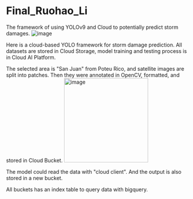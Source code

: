 # Final_Ruohao_Li

The framework of using YOLOv9 and Cloud to potentially predict storm damages.
![image](https://github.com/ruohaoli/Final_Ruohao_Li/assets/151061808/d7d256fe-4007-4f34-bcd2-f0bdb63aa5c1)

Here is a cloud-based YOLO framework for storm damage prediction. All datasets are stored in Cloud Storage, model training and testing process is in Cloud AI Platform.

The selected area is "San Juan" from Poteu Rico, and satellite images are split into patches. Then they were annotated in OpenCV, formatted, and stored in Cloud Bucket.
<img width="229" alt="image" src="https://github.com/ruohaoli/Final_Ruohao_Li/assets/151061808/1cffaeb1-93b3-44f4-9b55-ba4222350372">

The model could read the data with "cloud client". And the output is also stored in a new bucket.

All buckets has an index table to query data with bigquery.
